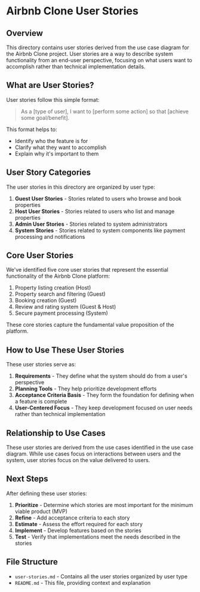 # Airbnb Clone User Stories

## Overview

This directory contains user stories derived from the use case diagram for the Airbnb Clone project. User stories are a way to describe system functionality from an end-user perspective, focusing on what users want to accomplish rather than technical implementation details.

## What are User Stories?

User stories follow this simple format:

> As a [type of user], I want to [perform some action] so that [achieve some goal/benefit].

This format helps to:
- Identify who the feature is for
- Clarify what they want to accomplish
- Explain why it's important to them

## User Story Categories

The user stories in this directory are organized by user type:

1. **Guest User Stories** - Stories related to users who browse and book properties
2. **Host User Stories** - Stories related to users who list and manage properties
3. **Admin User Stories** - Stories related to system administrators
4. **System Stories** - Stories related to system components like payment processing and notifications

## Core User Stories

We've identified five core user stories that represent the essential functionality of the Airbnb Clone platform:

1. Property listing creation (Host)
2. Property search and filtering (Guest)
3. Booking creation (Guest)
4. Review and rating system (Guest & Host)
5. Secure payment processing (System)

These core stories capture the fundamental value proposition of the platform.

## How to Use These User Stories

These user stories serve as:

1. **Requirements** - They define what the system should do from a user's perspective
2. **Planning Tools** - They help prioritize development efforts
3. **Acceptance Criteria Basis** - They form the foundation for defining when a feature is complete
4. **User-Centered Focus** - They keep development focused on user needs rather than technical implementation

## Relationship to Use Cases

These user stories are derived from the use cases identified in the use case diagram. While use cases focus on interactions between users and the system, user stories focus on the value delivered to users.

## Next Steps

After defining these user stories:

1. **Prioritize** - Determine which stories are most important for the minimum viable product (MVP)
2. **Refine** - Add acceptance criteria to each story
3. **Estimate** - Assess the effort required for each story
4. **Implement** - Develop features based on the stories
5. **Test** - Verify that implementations meet the needs described in the stories

## File Structure

- `user-stories.md` - Contains all the user stories organized by user type
- `README.md` - This file, providing context and explanation
